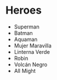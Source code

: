 # Heroes

* Superman
* Batman
* Aquaman
* Mujer Maravilla
* Linterna Verde
* Robin
* Volcán Negro
* All Might